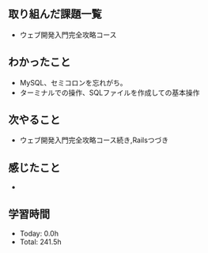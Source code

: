 ## 取り組んだ課題一覧
- ウェブ開発入門完全攻略コース
## わかったこと
- MySQL、セミコロンを忘れがち。
- ターミナルでの操作、SQLファイルを作成しての基本操作
## 次やること
- ウェブ開発入門完全攻略コース続き,Railsつづき
## 感じたこと
- 
## 学習時間
- Today: 0.0h
- Total: 241.5h
